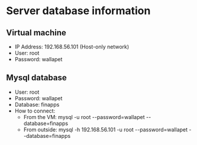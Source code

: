 # Server database information


## Virtual machine
* IP Address: 192.168.56.101 (Host-only network)
* User: root
* Password: wallapet

## Mysql database
* User: root
* Password: wallapet
* Database: finapps
* How to connect:
    * From the VM: mysql -u root --password=wallapet --database=finapps
    * From outside: mysql -h 192.168.56.101 -u root --password=wallapet --database=finapps
